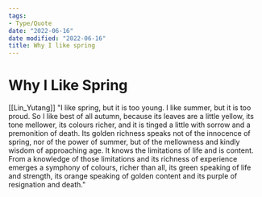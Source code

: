 ```yaml
---
tags:
- Type/Quote
date: "2022-06-16"
date modified: "2022-06-16"
title: Why I like spring
---
```


# Why I Like Spring
[[Lin_Yutang]]
"I like spring, but it is too young. I like summer, but it is too proud. So I like best of all autumn, because its leaves are a little yellow, its tone mellower, its colours richer, and it is tinged a little with sorrow and a premonition of death. Its golden richness speaks not of the innocence of spring, nor of the power of summer, but of the mellowness and kindly wisdom of approaching age. It knows the limitations of life and is content. From a knowledge of those limitations and its richness of experience emerges a symphony of colours, richer than all, its green speaking of life and strength, its orange speaking of golden content and its purple of resignation and death."
